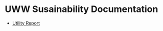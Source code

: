 # UWW Susainability Documentation

  - [Utility Report](https://hunttj21.github.io/UtilitySummary/index)
